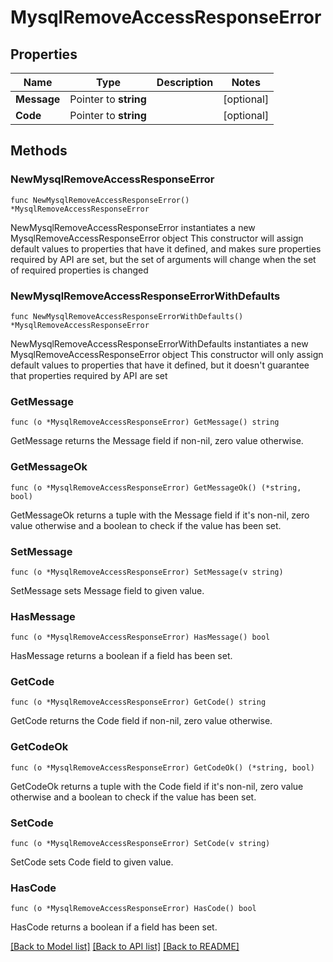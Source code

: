 # MysqlRemoveAccessResponseError

## Properties

Name | Type | Description | Notes
------------ | ------------- | ------------- | -------------
**Message** | Pointer to **string** |  | [optional] 
**Code** | Pointer to **string** |  | [optional] 

## Methods

### NewMysqlRemoveAccessResponseError

`func NewMysqlRemoveAccessResponseError() *MysqlRemoveAccessResponseError`

NewMysqlRemoveAccessResponseError instantiates a new MysqlRemoveAccessResponseError object
This constructor will assign default values to properties that have it defined,
and makes sure properties required by API are set, but the set of arguments
will change when the set of required properties is changed

### NewMysqlRemoveAccessResponseErrorWithDefaults

`func NewMysqlRemoveAccessResponseErrorWithDefaults() *MysqlRemoveAccessResponseError`

NewMysqlRemoveAccessResponseErrorWithDefaults instantiates a new MysqlRemoveAccessResponseError object
This constructor will only assign default values to properties that have it defined,
but it doesn't guarantee that properties required by API are set

### GetMessage

`func (o *MysqlRemoveAccessResponseError) GetMessage() string`

GetMessage returns the Message field if non-nil, zero value otherwise.

### GetMessageOk

`func (o *MysqlRemoveAccessResponseError) GetMessageOk() (*string, bool)`

GetMessageOk returns a tuple with the Message field if it's non-nil, zero value otherwise
and a boolean to check if the value has been set.

### SetMessage

`func (o *MysqlRemoveAccessResponseError) SetMessage(v string)`

SetMessage sets Message field to given value.

### HasMessage

`func (o *MysqlRemoveAccessResponseError) HasMessage() bool`

HasMessage returns a boolean if a field has been set.

### GetCode

`func (o *MysqlRemoveAccessResponseError) GetCode() string`

GetCode returns the Code field if non-nil, zero value otherwise.

### GetCodeOk

`func (o *MysqlRemoveAccessResponseError) GetCodeOk() (*string, bool)`

GetCodeOk returns a tuple with the Code field if it's non-nil, zero value otherwise
and a boolean to check if the value has been set.

### SetCode

`func (o *MysqlRemoveAccessResponseError) SetCode(v string)`

SetCode sets Code field to given value.

### HasCode

`func (o *MysqlRemoveAccessResponseError) HasCode() bool`

HasCode returns a boolean if a field has been set.


[[Back to Model list]](../README.md#documentation-for-models) [[Back to API list]](../README.md#documentation-for-api-endpoints) [[Back to README]](../README.md)


